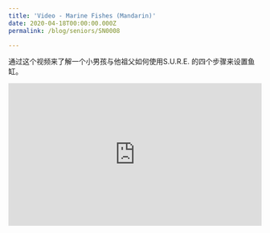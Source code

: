 ```yaml
---
title: 'Video - Marine Fishes (Mandarin)'
date: 2020-04-18T00:00:00.000Z
permalink: /blog/seniors/SN0008

---
```



通过这个视频来了解一个小男孩与他祖父如何使用S.U.R.E. 的四个步骤来设置鱼缸。

<style>.embed-container { position: relative; padding-bottom: 56.25%; height: 0; overflow: hidden; max-width: 100%; } .embed-container iframe, .embed-container object, .embed-container embed { position: absolute; top: 0; left: 0; width: 100%; height: 100%; }</style><div class='embed-container'>
<iframe width="560" height="315" src="https://www.youtube.com/embed/axOkzGipo-I" frameborder="0" allow="accelerometer; autoplay; encrypted-media; gyroscope; picture-in-picture" allowfullscreen></iframe></div>

